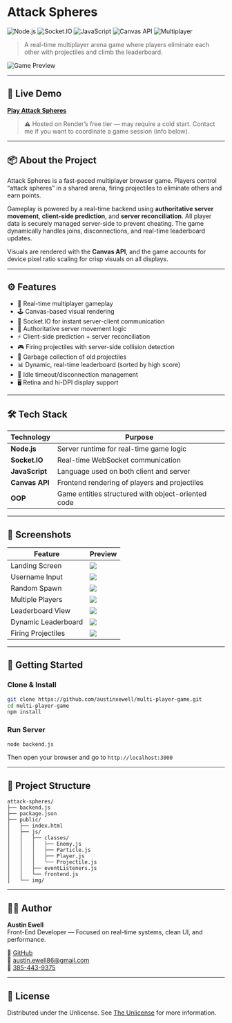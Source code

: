 # Attack Spheres

<!-- Status badges -->

![Node.js](https://img.shields.io/badge/Node.js-20.x-green?style=flat-square&logo=node.js&logoColor=white)
![Socket.IO](https://img.shields.io/badge/Socket.IO-4.x-black?style=flat-square&logo=socket.io&logoColor=white)
![JavaScript](https://img.shields.io/badge/JavaScript-ES6-yellow?style=flat-square&logo=javascript&logoColor=black)
![Canvas API](https://img.shields.io/badge/Canvas%20API-HTML5-orange?style=flat-square&logo=html5&logoColor=white)
![Multiplayer](https://img.shields.io/badge/Real--Time-Multiplayer-blue?style=flat-square)

> A real-time multiplayer arena game where players eliminate each other with projectiles and climb the leaderboard.

![Game Preview](https://i.postimg.cc/y88tvRHj/attack-spheres-firing-projectiles.png)

---

## 🔗 Live Demo

**[Play Attack Spheres](https://attack-spheres.onrender.com)**

> ⚠️ Hosted on Render’s free tier — may require a cold start. Contact me if you want to coordinate a game session (info below).

---

## 📦 About the Project

Attack Spheres is a fast-paced multiplayer browser game. Players control “attack spheres” in a shared arena, firing projectiles to eliminate others and earn points.

Gameplay is powered by a real-time backend using **authoritative server movement**, **client-side prediction**, and **server reconciliation**. All player data is securely managed server-side to prevent cheating. The game dynamically handles joins, disconnections, and real-time leaderboard updates.

Visuals are rendered with the **Canvas API**, and the game accounts for device pixel ratio scaling for crisp visuals on all displays.

---

## ⚙️ Features

- 🎯 Real-time multiplayer gameplay
- 🕹️ Canvas-based visual rendering
- 📡 Socket.IO for instant server-client communication
- 🧠 Authoritative server movement logic
- ⚡ Client-side prediction + server reconciliation
- 🎮 Firing projectiles with server-side collision detection
- 🧼 Garbage collection of old projectiles
- 📊 Dynamic, real-time leaderboard (sorted by high score)
- 📵 Idle timeout/disconnection management
- 🖥️ Retina and hi-DPI display support

---

## 🛠 Tech Stack

| Technology     | Purpose                                            |
| -------------- | -------------------------------------------------- |
| **Node.js**    | Server runtime for real-time game logic            |
| **Socket.IO**  | Real-time WebSocket communication                  |
| **JavaScript** | Language used on both client and server            |
| **Canvas API** | Frontend rendering of players and projectiles      |
| **OOP**        | Game entities structured with object-oriented code |

---

## 📸 Screenshots

| Feature             | Preview                                                                                        |
| ------------------- | ---------------------------------------------------------------------------------------------- |
| Landing Screen      | ![](https://i.postimg.cc/SsMwcphp/attack-spheres-landing.png)                                  |
| Username Input      | ![](https://i.postimg.cc/XvhRZYt8/attack-sphere-username-input.png)                            |
| Random Spawn        | ![](https://i.postimg.cc/Z5ftSccX/attack-spheres-random-spawn-location-upon-user-creation.png) |
| Multiple Players    | ![](https://i.postimg.cc/9fr3F7g0/attack-spheres-adding-multiple-players.png)                  |
| Leaderboard View    | ![](https://i.postimg.cc/sgfdq8pp/attack-spheres-leaderboard.png)                              |
| Dynamic Leaderboard | ![](https://i.postimg.cc/L63FyRZ9/attack-spheres-dynamic-leaderboard.png)                      |
| Firing Projectiles  | ![](https://i.postimg.cc/y88tvRHj/attack-spheres-firing-projectiles.png)                       |

---

## 🚀 Getting Started

### Clone & Install

```bash
git clone https://github.com/austinxewell/multi-player-game.git
cd multi-player-game
npm install
```

### Run Server

```bash
node backend.js
```

Then open your browser and go to `http://localhost:3000`

---

## 🧠 Project Structure

```
attack-spheres/
├── backend.js
├── package.json
├── public/
│   ├── index.html
│   ├── js/
│   │   ├── classes/
│   │   │   ├── Enemy.js
│   │   │   ├── Particle.js
│   │   │   ├── Player.js
│   │   │   └── Projectile.js
│   │   ├── eventListeners.js
│   │   └── frontend.js
│   └── img/
```

---

## 👨‍💻 Author

**Austin Ewell**  
Front-End Developer — Focused on real-time systems, clean UI, and performance.

🔗 [GitHub](https://github.com/austinxewell)  
📧 [austin.ewell86@gmail.com](mailto:austin.ewell86@gmail.com)  
📱 [385-443-9375](tel:3854439375)

---

## 📄 License

Distributed under the Unlicense. See [The Unlicense](http://unlicense.org/) for more information.
